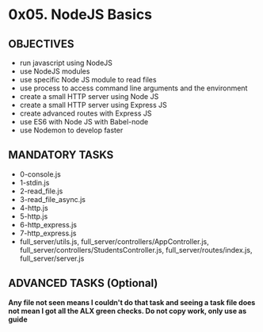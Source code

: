 # 0x05. NodeJS Basics

## OBJECTIVES
- run javascript using NodeJS
- use NodeJS modules
- use specific Node JS module to read files
- use process to access command line arguments and the environment
- create a small HTTP server using Node JS
- create a small HTTP server using Express JS
- create advanced routes with Express JS
- use ES6 with Node JS with Babel-node
- use Nodemon to develop faster

## MANDATORY TASKS
- 0-console.js
- 1-stdin.js
- 2-read_file.js
- 3-read_file_async.js
- 4-http.js
- 5-http.js
- 6-http_express.js
- 7-http_express.js
- full_server/utils.js, full_server/controllers/AppController.js, full_server/controllers/StudentsController.js, full_server/routes/index.js, full_server/server.js

## ADVANCED TASKS (Optional)


**Any file not seen means I couldn't do that task and seeing a task file does not mean I got all the ALX green checks. Do not copy work, only use as guide**

